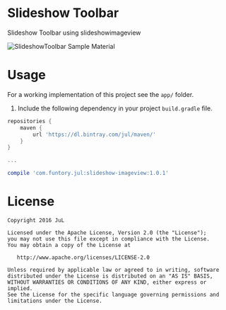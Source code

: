 # Slideshow Toolbar
Slideshow Toolbar using slideshowimageview


![SlideshowToolbar Sample Material](https://raw.githubusercontent.com/JuL1205/SlideshowToolbar/master/screenshots/screen.gif)


 
# Usage

For a working implementation of this project see the `app/` folder.

1. Include the following dependency in your project `build.gradle` file.

```groovy
repositories {
    maven {
        url 'https://dl.bintray.com/jul/maven/'
    }
}

...

compile 'com.funtory.jul:slideshow-imageview:1.0.1'
```




# License

    Copyright 2016 JuL

    Licensed under the Apache License, Version 2.0 (the "License");
    you may not use this file except in compliance with the License.
    You may obtain a copy of the License at

       http://www.apache.org/licenses/LICENSE-2.0

    Unless required by applicable law or agreed to in writing, software
    distributed under the License is distributed on an "AS IS" BASIS,
    WITHOUT WARRANTIES OR CONDITIONS OF ANY KIND, either express or implied.
    See the License for the specific language governing permissions and
    limitations under the License.
